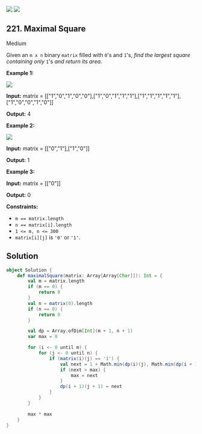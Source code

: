 [![](https://img.shields.io/github/stars/javadev/LeetCode-in-All?label=Stars&style=flat-square)](https://github.com/javadev/LeetCode-in-All)
[![](https://img.shields.io/github/forks/javadev/LeetCode-in-All?label=Fork%20me%20on%20GitHub%20&style=flat-square)](https://github.com/javadev/LeetCode-in-All/fork)

## 221\. Maximal Square

Medium

Given an `m x n` binary `matrix` filled with `0`'s and `1`'s, _find the largest square containing only_ `1`'s _and return its area_.

**Example 1:**

![](https://assets.leetcode.com/uploads/2020/11/26/max1grid.jpg)

**Input:** matrix = \[\["1","0","1","0","0"],["1","0","1","1","1"],["1","1","1","1","1"],["1","0","0","1","0"]]

**Output:** 4 

**Example 2:**

![](https://assets.leetcode.com/uploads/2020/11/26/max2grid.jpg)

**Input:** matrix = \[\["0","1"],["1","0"]]

**Output:** 1 

**Example 3:**

**Input:** matrix = \[\["0"]]

**Output:** 0 

**Constraints:**

*   `m == matrix.length`
*   `n == matrix[i].length`
*   `1 <= m, n <= 300`
*   `matrix[i][j]` is `'0'` or `'1'`.

## Solution

```scala
object Solution {
    def maximalSquare(matrix: Array[Array[Char]]): Int = {
        val m = matrix.length
        if (m == 0) {
            return 0
        }
        val n = matrix(0).length
        if (n == 0) {
            return 0
        }

        val dp = Array.ofDim[Int](m + 1, n + 1)
        var max = 0

        for (i <- 0 until m) {
            for (j <- 0 until n) {
                if (matrix(i)(j) == '1') {
                    val next = 1 + Math.min(dp(i)(j), Math.min(dp(i + 1)(j), dp(i)(j + 1)))
                    if (next > max) {
                        max = next
                    }
                    dp(i + 1)(j + 1) = next
                }
            }
        }

        max * max
    }
}
```